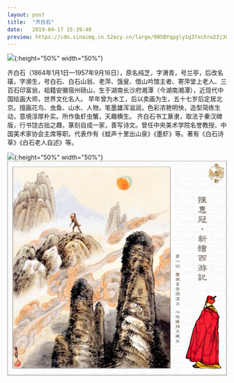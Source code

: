 ```yaml
---
layout: post
title:  "齐白石"
date:   2019-04-17 15:39:40
preview: https://cdn.sinaimg.cn.52ecy.cn/large/005BYqpgly1g37xchrw23j30ku0g677u.jpg
---
```


![](https://cdn.sinaimg.cn.52ecy.cn/large/005BYqpgly1g37xchrw23j30ku0g677u.jpg){:height="50%" width="50%"}

齐白石（1864年1月1日—1957年9月16日），原名纯芝，字渭青，号兰亭，后改名璜，字濒生，号白石、白石山翁、老萍、饿叟、借山吟馆主者、寄萍堂上老人、三百石印富翁，祖籍安徽宿州砀山，生于湖南长沙府湘潭（今湖南湘潭），近现代中国绘画大师，世界文化名人。
早年曾为木工，后以卖画为生，五十七岁后定居北京。擅画花鸟、虫鱼、山水、人物，笔墨雄浑滋润，色彩浓艳明快，造型简练生动，意境淳厚朴实。所作鱼虾虫蟹，天趣横生。
齐白石书工篆隶，取法于秦汉碑版，行书饶古拙之趣，篆刻自成一家，善写诗文。曾任中央美术学院名誉教授、中国美术家协会主席等职。代表作有《蛙声十里出山泉》《墨虾》等。著有《白石诗草》《白石老人自述》等。

![](https://cdn.sinaimg.cn.52ecy.cn/large/005BYqpgly1g37xevyurdj30ib0dw472.jpg){:height="50%" width="50%"}
![](https://github.com/whoohoo/painting/blob/master/imgs/chg.jpg)

